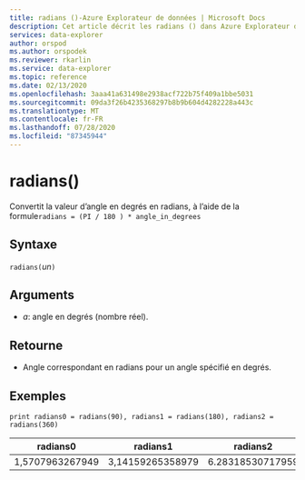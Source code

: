 ```yaml
---
title: radians ()-Azure Explorateur de données | Microsoft Docs
description: Cet article décrit les radians () dans Azure Explorateur de données.
services: data-explorer
author: orspod
ms.author: orspodek
ms.reviewer: rkarlin
ms.service: data-explorer
ms.topic: reference
ms.date: 02/13/2020
ms.openlocfilehash: 3aaa41a631498e2938acf722b75f409a1bbe5031
ms.sourcegitcommit: 09da3f26b4235368297b8b9b604d4282228a443c
ms.translationtype: MT
ms.contentlocale: fr-FR
ms.lasthandoff: 07/28/2020
ms.locfileid: "87345944"
---
```

# <a name="radians"></a>radians()

Convertit la valeur d’angle en degrés en radians, à l’aide de la formule`radians = (PI / 180 ) * angle_in_degrees`

## <a name="syntax"></a>Syntaxe

`radians(`*un*`)`

## <a name="arguments"></a>Arguments

* *a*: angle en degrés (nombre réel).

## <a name="returns"></a>Retourne

* Angle correspondant en radians pour un angle spécifié en degrés. 

## <a name="examples"></a>Exemples

```kusto
print radians0 = radians(90), radians1 = radians(180), radians2 = radians(360) 

```

|radians0|radians1|radians2|
|---|---|---|
|1,5707963267949|3,14159265358979|6.28318530717959|
